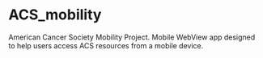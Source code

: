 ACS_mobility
============

American Cancer Society Mobility Project. Mobile WebView app designed to help users access ACS resources from a mobile device.
